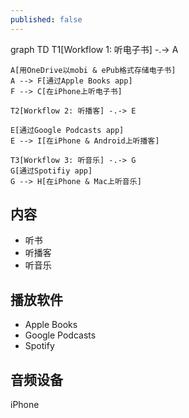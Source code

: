 ```yaml
---
published: false
---
```

<div class="mermaid">
    graph TD
    T1[Workflow 1: 听电子书] -.-> A

    A[用OneDrive以mobi & ePub格式存储电子书]
    A --> F[通过Apple Books app]
    F --> C[在iPhone上听电子书]

    T2[Workflow 2: 听播客] -.-> E

    E[通过Google Podcasts app]
    E --> I[在iPhone & Android上听播客]

    T3[Workflow 3: 听音乐] -.-> G
    G[通过Spotifiy app]
    G --> H[在iPhone & Mac上听音乐]
</div>

## 内容
- 听书
- 听播客
- 听音乐

## 播放软件

- Apple Books
- Google Podcasts
- Spotify

## 音频设备

iPhone
